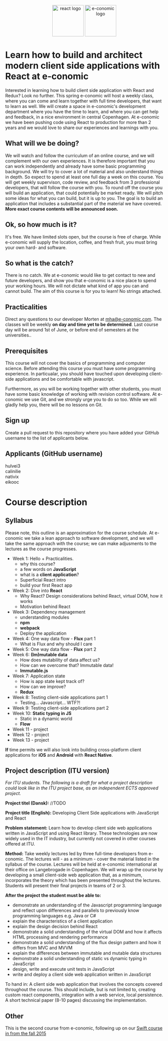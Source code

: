 <!-- ![Swift logo]() -->
<p align="center">
<img height="100" src="https://www.wagonhq.com/images/posts/react.png" alt="react logo">
<img width="100" height="100" src="http://ordrestyring.dk/wp-content/uploads/2015/05/e-conomic_ny.jpg" alt="e-conomic logo">
</p>

# Learn how to build and architect modern client side applications with React at e-conomic

Interested in learning how to build client side application with React and Redux?  Look no further. This spring e-conomic will host a weekly class, where you can come and learn together with full time developers, that want to learn as well. We will create a space in e-conomic's development department where you have the time to learn, and where you can get help and feedback, in a nice environment in central Copenhagen. At e-conomic we have been pushing code using React to production for more than 2 years and we would love to share our experiences and learnings with you.

## What will we be doing? 
We will watch and follow the curriculum of an online course, and we will complement with our own experiences. It is therefore important that you can work independently and already have some basic programming background. We will try to cover a lot of material and also understand things in depth. So expect to spend at least one full day a week on this course. You will get weekly supervison, code review, and feedback from 3 professional developers, that will follow the course with you. To round off the course you will build an application, that could potentially be market ready. We will pitch some ideas for what you can build, but it is up to you. The goal is to build an application that includes a substantial part of the material we have covered.
__More exact course contents will be announced soon.__

## Ok, so how much is it?
It's free. We have limited slots open, but the course is free of charge. While e-conomic will supply the location, coffee, and fresh fruit, you must bring your own hard- and software.

## So what is the catch?
There is no catch. We at e-conomic would like to get contact to new and future developers, and show you that e-conomic is a nice place to spend your working hours. We will not dictate what kind of app you can and cannot build. The aim of this course is for you to learn! No strings attached.

## Practicalities
Direct any questions to our developer Morten at mha@e-conomic.com. The classes will be weekly __on day and time yet to be determined__. Last course day will be around 1st of June, or before end of semesters at the universities..

## Prerequisites
This course will not cover the basics of programming and computer science. Before attending this course you must have some programming experience. In particualar, you should have touched upon developing client-side applications and be comfortable with javascript.

Furthermore, as you will be working together with other students, you must have some basic knowledge of working with revision control software. At e-conomic we use Git, and we strongly urge you to do so too. While we will gladly help you, there will be no lessons on Git.

## Sign up
Create a pull request to this repository where you have added your GitHub username to the list of applicants below.

## Applicants (GitHub username)
hulvei3   
calinilie  
nativix   
eikooc

# Course description

## Syllabus 

Please note, this outline is an approximation for the course schedule. At e-conomic we take a lean approach to software development, and we will take the same approach with the course; we can make adjusments to the lectures as the course progresses.

 * Week 1: Hello + Practicalities. 
   * why this course?
   * a few words on __JavaScript__
   * what is a __client application__?
   * Superficial React intro
   * build your first React app 
 * Week 2: Dive into __React__
   * Why React? Design considerations behind React, virtual DOM, how it works
   * Motivation behind React
 * Week 3: Dependency management
   * understanding modules
   * __npm__
   * __webpack__
   * Deploy the application
 * Week 4: One way data flow - __Flux__ part 1
   * What is Flux and why should I care
 * Week 5: One way data flow - __Flux__ part 2
 * Week 6: __(Im)mutable data__
   * How does mutability of data affect us?
   * How can we overcome that? Immutable data!
   * __Immutable.js__
 * Week 7: Application state
   * How is app state kept track of?
   * How can we improve?
   * __Redux__
 * Week 8: Testing client-side applications part 1
   * Testing... Javascript... WTF?!
 * Week 9: Testing client-side applications part 2
 * Week 10: __Static typing in JS__
   * Static in a dynamic world
   * __Flow__
 * Week 11 - project
 * Week 12 - project
 * Week 13 - project

__If__ time permits we will also look into building cross-platform client applications for __iOS__ and __Android__ with __React Native__. 

## Project description (ITU version)

<i>For ITU students. The following is a draft for what a project description could look like in the ITU project base, as an independent ECTS approved project.</i>

<b>Project titel (Dansk):</b> //TODO

<b>Project title (English):</b> Developing Client Side applications with JavaScript and React

<b>Problem statement:</b> Learn how to develop client side web applications written in JavaScript and using React library. These technologies are now widely used in the IT industry, but currently not covered in other courses offered at ITU.

<b>Method:</b> Take weekly lectures led by three full-time developers from e-conomic. The lectures will - as a minimum - cover the material listed in the syllabus of the course. Lectures will be held at e-conomic international at their office on Langebrogade in Copenhagen. We will wrap up the course by developing a small client-side web application that, as a minimum, incorporates the theory which has been presented throughout the lectures. Students will present their final projects in teams of 2 or 3.

<b>After the project the student must be able to:</b>

* demonstrate an understanding of the Javascript programming language and reflect upon differences and parallels to previously know programming languages e.g. Java or C#
* explain the characteristics of a client application
* explain the design decision behind React
* demonstrate a solid understanding of the virtual DOM and how it affects HTML processing and rendering performance
* demonstrate a solid understanding of the flux design pattern and how it differs from MVC and MVVM
* explain the differences between immutable and mutable data structures
* demonstrate a solid understanding of static vs dynamic typing in JavaScript
* design, write and execute unit tests in JavaScript
* write and deploy a client side web application written in JavaScript

To hand in: A client side web application that involves the concepts covered throughout the course. This should include, but is not limited to, creating custom react components, integration with a web service, local persistence. A short technical paper (8-10 pages) discussing the implementation.


## Other
This is the second course from e-conomic, following up on our [Swift course in from the fall 2015](https://github.com/e-conomic/swift-course/)

